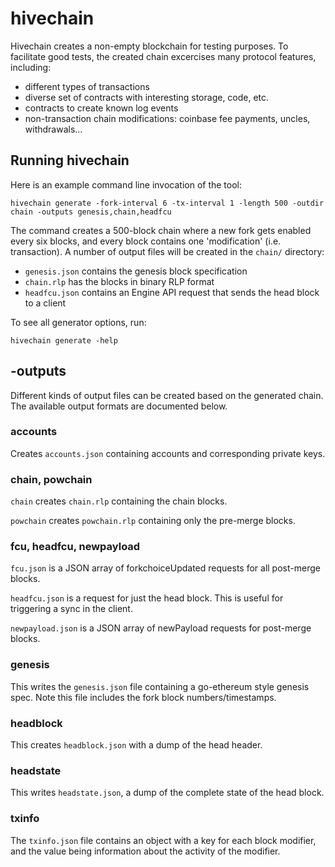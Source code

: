 # hivechain

Hivechain creates a non-empty blockchain for testing purposes. To facilitate good tests,
the created chain excercises many protocol features, including:

- different types of transactions
- diverse set of contracts with interesting storage, code, etc.
- contracts to create known log events
- non-transaction chain modifications: coinbase fee payments, uncles, withdrawals...

## Running hivechain

Here is an example command line invocation of the tool:

    hivechain generate -fork-interval 6 -tx-interval 1 -length 500 -outdir chain -outputs genesis,chain,headfcu

The command creates a 500-block chain where a new fork gets enabled every six blocks, and
every block contains one 'modification' (i.e. transaction). A number of output files will
be created in the `chain/` directory:

- `genesis.json` contains the genesis block specification
- `chain.rlp` has the blocks in binary RLP format
- `headfcu.json` contains an Engine API request that sends the head block to a client

To see all generator options, run:

    hivechain generate -help

## -outputs

Different kinds of output files can be created based on the generated chain. The available
output formats are documented below.

### accounts

Creates `accounts.json` containing accounts and corresponding private keys.

### chain, powchain

`chain` creates `chain.rlp` containing the chain blocks.

`powchain` creates `powchain.rlp` containing only the pre-merge blocks.

### fcu, headfcu, newpayload

`fcu.json` is a JSON array of forkchoiceUpdated requests for all post-merge blocks.

`headfcu.json` is a request for just the head block. This is useful for triggering a sync in the client.

`newpayload.json` is a JSON array of newPayload requests for post-merge blocks.

### genesis

This writes the `genesis.json` file containing a go-ethereum style genesis spec. Note
this file includes the fork block numbers/timestamps.

### headblock

This creates `headblock.json` with a dump of the head header.

### headstate

This writes `headstate.json`, a dump of the complete state of the head block.

### txinfo

The `txinfo.json` file contains an object with a key for each block modifier, and the
value being information about the activity of the modifier.
